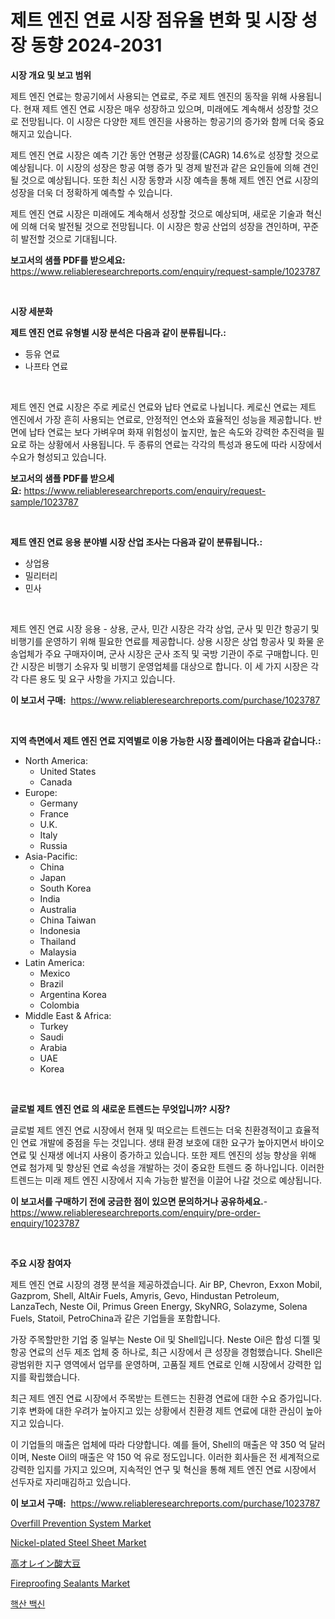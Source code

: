 <p><h1>제트 엔진 연료 시장 점유율 변화 및 시장 성장 동향 2024-2031</h1></p><p><strong>시장 개요 및 보고 범위</strong></p>
<p><p>제트 엔진 연료는 항공기에서 사용되는 연료로, 주로 제트 엔진의 동작을 위해 사용됩니다. 현재 제트 엔진 연료 시장은 매우 성장하고 있으며, 미래에도 계속해서 성장할 것으로 전망됩니다. 이 시장은 다양한 제트 엔진을 사용하는 항공기의 증가와 함께 더욱 중요해지고 있습니다.</p><p>제트 엔진 연료 시장은 예측 기간 동안 연평균 성장률(CAGR) 14.6%로 성장할 것으로 예상됩니다. 이 시장의 성장은 항공 여행 증가 및 경제 발전과 같은 요인들에 의해 견인될 것으로 예상됩니다. 또한 최신 시장 동향과 시장 예측을 통해 제트 엔진 연료 시장의 성장을 더욱 더 정확하게 예측할 수 있습니다.</p><p>제트 엔진 연료 시장은 미래에도 계속해서 성장할 것으로 예상되며, 새로운 기술과 혁신에 의해 더욱 발전될 것으로 전망됩니다. 이 시장은 항공 산업의 성장을 견인하며, 꾸준히 발전할 것으로 기대됩니다.</p></p>
<p><strong>보고서의 샘플 PDF를 받으세요:</strong> <a href="https://www.reliableresearchreports.com/enquiry/request-sample/1023787">https://www.reliableresearchreports.com/enquiry/request-sample/1023787</a></p>
<p>&nbsp;</p>
<p><strong>시장 세분화</strong></p>
<p><strong>제트 엔진 연료 유형별 시장 분석은 다음과 같이 분류됩니다.:</strong></p>
<p><ul><li>등유 연료</li><li>나프타 연료</li></ul></p>
<p>&nbsp;</p>
<p><p>제트 엔진 연료 시장은 주로 케로신 연료와 납타 연료로 나뉩니다. 케로신 연료는 제트 엔진에서 가장 흔히 사용되는 연료로, 안정적인 연소와 효율적인 성능을 제공합니다. 반면에 납타 연료는 보다 가벼우며 화재 위험성이 높지만, 높은 속도와 강력한 추진력을 필요로 하는 상황에서 사용됩니다. 두 종류의 연료는 각각의 특성과 용도에 따라 시장에서 수요가 형성되고 있습니다.</p></p>
<p><strong>보고서의 샘플 PDF를 받으세요:</strong>&nbsp;<a href="https://www.reliableresearchreports.com/enquiry/request-sample/1023787">https://www.reliableresearchreports.com/enquiry/request-sample/1023787</a></p>
<p>&nbsp;</p>
<p><strong> 제트 엔진 연료 응용 분야별 시장 산업 조사는 다음과 같이 분류됩니다.:</strong></p>
<p><ul><li>상업용</li><li>밀리터리</li><li>민사</li></ul></p>
<p>&nbsp;</p>
<p><p>제트 엔진 연료 시장 응용 - 상용, 군사, 민간 시장은 각각 상업, 군사 및 민간 항공기 및 비행기를 운영하기 위해 필요한 연료를 제공합니다. 상용 시장은 상업 항공사 및 화물 운송업체가 주요 구매자이며, 군사 시장은 군사 조직 및 국방 기관이 주로 구매합니다. 민간 시장은 비행기 소유자 및 비행기 운영업체를 대상으로 합니다. 이 세 가지 시장은 각각 다른 용도 및 요구 사항을 가지고 있습니다.</p></p>
<p><strong>이 보고서 구매:</strong>&nbsp; <a href="https://www.reliableresearchreports.com/purchase/1023787">https://www.reliableresearchreports.com/purchase/1023787</a></p>
<p>&nbsp;</p>
<p><strong>지역 측면에서 제트 엔진 연료 지역별로 이용 가능한 시장 플레이어는 다음과 같습니다.:</strong></p>
<p><ul>
    <li>
        North America:
        <ul>
            <li>United States</li>
            <li>Canada</li>
        </ul>
    </li>
    <li>
        Europe:
        <ul>
            <li>Germany</li>
            <li>France</li>
            <li>U.K.</li>
            <li>Italy</li>
            <li>Russia</li>
        </ul>
    </li>
    <li>
        Asia-Pacific:
        <ul>
            <li>China</li>
            <li>Japan</li>
            <li>South Korea</li>
            <li>India</li>
            <li>Australia</li>
            <li>China Taiwan</li>
            <li>Indonesia</li>
            <li>Thailand</li>
            <li>Malaysia</li>
        </ul>
    </li>
    <li>
        Latin America:
        <ul>
            <li>Mexico</li>
            <li>Brazil</li>
            <li>Argentina Korea</li>
            <li>Colombia</li>
        </ul>
    </li>
    <li>
        Middle East & Africa:
        <ul>
            <li>Turkey</li>
            <li>Saudi</li>
            <li>Arabia</li>
            <li>UAE</li>
            <li>Korea</li>
        </ul>
    </li>
    </ul></p>
<p>&nbsp;</p>
<p><strong>글로벌 제트 엔진 연료 의 새로운 트렌드는 무엇입니까? 시장?</strong></p>
<p><p>글로벌 제트 엔진 연료 시장에서 현재 및 떠오르는 트렌드는 더욱 친환경적이고 효율적인 연료 개발에 중점을 두는 것입니다. 생태 환경 보호에 대한 요구가 높아지면서 바이오 연료 및 신재생 에너지 사용이 증가하고 있습니다. 또한 제트 엔진의 성능 향상을 위해 연료 첨가제 및 향상된 연료 속성을 개발하는 것이 중요한 트렌드 중 하나입니다. 이러한 트렌드는 미래 제트 엔진 시장에서 지속 가능한 발전을 이끌어 나갈 것으로 예상됩니다.</p></p>
<p><strong>이 보고서를 구매하기 전에 궁금한 점이 있으면 문의하거나 공유하세요.</strong>- <a href="https://www.reliableresearchreports.com/enquiry/pre-order-enquiry/1023787">https://www.reliableresearchreports.com/enquiry/pre-order-enquiry/1023787</a></p>
<p>&nbsp;</p>
<p><strong>주요 시장 참여자</strong></p>
<p><p>제트 엔진 연료 시장의 경쟁 분석을 제공하겠습니다. Air BP, Chevron, Exxon Mobil, Gazprom, Shell, AltAir Fuels, Amyris, Gevo, Hindustan Petroleum, LanzaTech, Neste Oil, Primus Green Energy, SkyNRG, Solazyme, Solena Fuels, Statoil, PetroChina과 같은 기업들을 포함합니다. </p><p>가장 주목할만한 기업 중 일부는 Neste Oil 및 Shell입니다. Neste Oil은 합성 디젤 및 항공 연료의 선두 제조 업체 중 하나로, 최근 시장에서 큰 성장을 경험했습니다. Shell은 광범위한 지구 영역에서 업무를 운영하며, 고품질 제트 연료로 인해 시장에서 강력한 입지를 확립했습니다.</p><p>최근 제트 엔진 연료 시장에서 주목받는 트렌드는 친환경 연료에 대한 수요 증가입니다. 기후 변화에 대한 우려가 높아지고 있는 상황에서 친환경 제트 연료에 대한 관심이 높아지고 있습니다.</p><p>이 기업들의 매출은 업체에 따라 다양합니다. 예를 들어, Shell의 매출은 약 350 억 달러이며, Neste Oil의 매출은 약 150 억 유로 정도입니다. 이러한 회사들은 전 세계적으로 강력한 입지를 가지고 있으며, 지속적인 연구 및 혁신을 통해 제트 엔진 연료 시장에서 선두자로 자리매김하고 있습니다.</p></p>
<p><strong>이 보고서 구매:</strong>&nbsp;&nbsp;<a href="https://www.reliableresearchreports.com/purchase/1023787">https://www.reliableresearchreports.com/purchase/1023787</a></p>
<p><p><a href="https://issuu.com/reportprime-2/docs/overfill-prevention-system-market-size-2030.pptx">Overfill Prevention System Market</a></p><p><a href="https://github.com/Krish2023na/Market-Research-Report-List-3/blob/main/nickel-plated-steel-sheet-market.md">Nickel-plated Steel Sheet Market</a></p><p><a href="https://github.com/cnnriuez22368/Market-Research-Report-List-1/blob/main/5985496663.md">高オレイン酸大豆</a></p><p><a href="https://github.com/bmorecock/Market-Research-Report-List-2/blob/main/fireproofing-sealants-market.md">Fireproofing Sealants Market</a></p><p><a href="https://github.com/vs10l4sfg5c/Market-Research-Report-List-1/blob/main/7042544355.md">핵산 백신</a></p></p>
